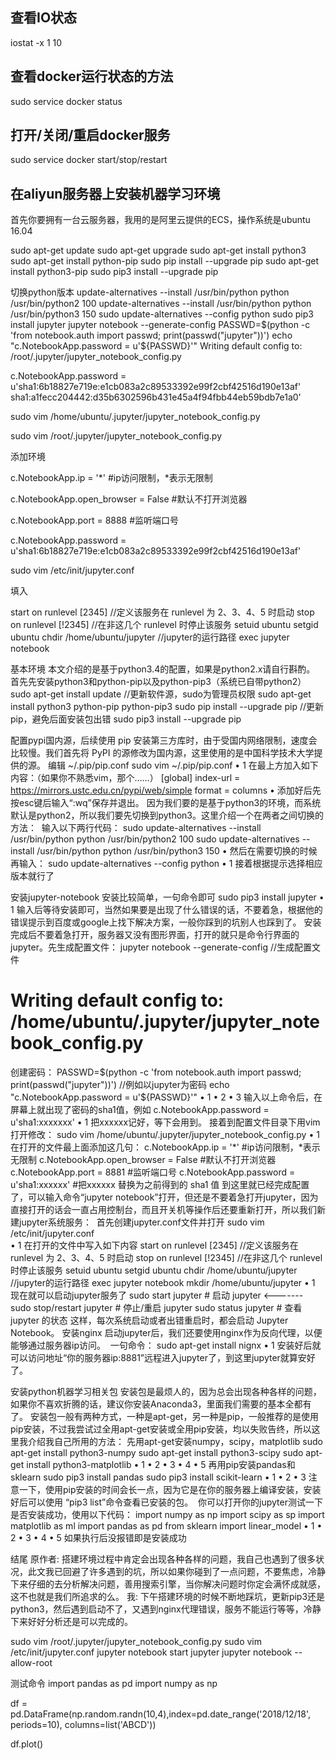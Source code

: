 ## 查看IO状态
iostat -x 1 10

## 查看docker运行状态的方法
sudo service docker status

## 打开/关闭/重启docker服务
sudo service docker start/stop/restart

## 在aliyun服务器上安装机器学习环境

首先你要拥有一台云服务器，我用的是阿里云提供的ECS，操作系统是ubuntu 16.04

sudo apt-get update
sudo apt-get upgrade
sudo apt-get install python3
sudo apt-get install python-pip
sudo pip install --upgrade pip
sudo apt-get install python3-pip
sudo pip3 install --upgrade pip

切换python版本
update-alternatives --install /usr/bin/python python /usr/bin/python2 100
update-alternatives --install /usr/bin/python python /usr/bin/python3 150
sudo update-alternatives --config python
sudo pip3 install jupyter
jupyter notebook --generate-config
PASSWD=$(python -c 'from notebook.auth import passwd; print(passwd("jupyter"))')
echo "c.NotebookApp.password = u'${PASSWD}'"
Writing default config to: /root/.jupyter/jupyter_notebook_config.py

c.NotebookApp.password = u'sha1:6b18827e719e:e1cb083a2c89533392e99f2cbf42516d190e13af'
sha1:a1fecc204442:d35b6302596b431e45a4f94fbb44eb59bdb7e1a0'

sudo vim /home/ubuntu/.jupyter/jupyter_notebook_config.py

sudo vim /root/.jupyter/jupyter_notebook_config.py

添加环境

c.NotebookApp.ip = '*'              #ip访问限制，*表示无限制

c.NotebookApp.open_browser = False  #默认不打开浏览器

c.NotebookApp.port = 8888           #监听端口号

c.NotebookApp.password = u'sha1:6b18827e719e:e1cb083a2c89533392e99f2cbf42516d190e13af'

sudo vim /etc/init/jupyter.conf

填入

start on runlevel [2345]  //定义该服务在 runlevel 为 2、3、4、5 时启动
stop on runlevel [!2345]  //在非这几个 runlevel 时停止该服务
setuid ubuntu
setgid ubuntu
chdir /home/ubuntu/jupyter   //jupyter的运行路径
exec jupyter notebook 

基本环境
本文介绍的是基于python3.4的配置，如果是python2.x请自行斟酌。
首先先安装python3和python-pip以及python-pip3（系统已自带python2）
sudo apt-get install update     //更新软件源，sudo为管理员权限
sudo apt-get install python3 python-pip python-pip3
sudo pip install --upgrade pip  //更新pip，避免后面安装包出错
sudo pip3 install --upgrade pip

配置pypi国内源，后续使用 pip 安装第三方库时，由于受国内网络限制，速度会比较慢。我们首先将 PyPI 的源修改为国内源，这里使用的是中国科学技术大学提供的源。
编辑 ~/.pip/pip.conf
sudo vim ~/.pip/pip.conf 
• 1
在最上方加入如下内容：（如果你不熟悉vim，那个……）
[global]
index-url = https://mirrors.ustc.edu.cn/pypi/web/simple
format = columns
• 添加好后先按esc键后输入“:wq”保存并退出。
因为我们要的是基于python3的环境，而系统默认是python2，所以我们要先切换到python3。这里介绍一个在两者之间切换的方法： 
输入以下两行代码：
sudo update-alternatives --install /usr/bin/python python /usr/bin/python2 100
sudo update-alternatives --install /usr/bin/python python /usr/bin/python3 150
• 然后在需要切换的时候再输入：
sudo update-alternatives --config python
• 1
接着根据提示选择相应版本就行了

安装jupyter-notebook
安装比较简单，一句命令即可
sudo pip3 install jupyter
• 1
输入后等待安装即可，当然如果要是出现了什么错误的话，不要着急，根据他的错误提示到百度或google上找下解决方案，一般你踩到的坑别人也踩到了。
安装完成后不要着急打开，服务器又没有图形界面，打开的就只是命令行界面的jupyter。先生成配置文件：
jupyter notebook --generate-config      //生成配置文件
# Writing default config to: /home/ubuntu/.jupyter/jupyter_notebook_config.py

创建密码：
PASSWD=$(python -c 'from notebook.auth import passwd; print(passwd("jupyter"))')   //例如以jupyter为密码
echo "c.NotebookApp.password = u'${PASSWD}'"
• 1
• 2
• 3
输入以上命令后，在屏幕上就出现了密码的sha1值，例如
c.NotebookApp.password = u'sha1:xxxxxxx'
• 1
把xxxxxx记好，等下会用到。
接着到配置文件目录下用vim打开修改：
sudo vim /home/ubuntu/.jupyter/jupyter_notebook_config.py
• 1
在打开的文件最上面添加这几句：
c.NotebookApp.ip = '*'              #ip访问限制，*表示无限制
c.NotebookApp.open_browser = False  #默认不打开浏览器
c.NotebookApp.port = 8881           #监听端口号
c.NotebookApp.password = u'sha1:xxxxxx' #把xxxxxx 替换为之前得到的 sha1 值
到这里就已经完成配置了，可以输入命令“jupyter notebook”打开，但还是不要着急打开jupyter，因为直接打开的话会一直占用控制台，而且开关机等操作后还要重新打开，所以我们新建jupyter系统服务： 
首先创建jupyter.conf文件并打开
sudo vim /etc/init/jupyter.conf  
• 1
在打开的文件中写入如下内容
start on runlevel [2345]  //定义该服务在 runlevel 为 2、3、4、5 时启动
stop on runlevel [!2345]  //在非这几个 runlevel 时停止该服务
setuid ubuntu
setgid ubuntu
chdir /home/ubuntu/jupyter   //jupyter的运行路径
exec jupyter notebook 
mkdir /home/ubuntu/jupyter
• 1
现在就可以启动jupyter服务了
sudo start jupyter # 启动 jupyter <-------
sudo stop/restart jupyter # 停止/重启 jupyter
sudo status jupyter # 查看 jupyter 的状态
这样，每次系统启动或者出错重启时，都会启动 Jupyter Notebook。
安装nginx
启动jupyter后，我们还要使用nginx作为反向代理，以便能够通过服务器ip访问。 
一句命令：
sudo apt-get install nignx
• 1
安装好后就可以访问地址“你的服务器ip:8881”远程进入jupyter了，到这里jupyter就算安好了。 

安装python机器学习相关包
安装包是最烦人的，因为总会出现各种各样的问题，如果你不喜欢折腾的话，建议你安装Anaconda3，里面我们需要的基本全都有了。
安装包一般有两种方式，一种是apt-get，另一种是pip，一般推荐的是使用pip安装，不过我尝试过全用apt-get安装或全用pip安装，均以失败告终，所以这里我介绍我自己所用的方法：
先用apt-get安装numpy，scipy，matplotlib
sudo apt-get install python3-numpy
sudo apt-get install python3-scipy
sudo apt-get install python3-matplotlib
• 1
• 2
• 3
• 4
• 5
再用pip安装pandas和sklearn
sudo pip3 install pandas
sudo pip3 install scikit-learn
• 1
• 2
• 3
注意一下，使用pip安装的时间会长一点，因为它是在你的服务器上编译安装，安装好后可以使用 “pip3 list”命令查看已安装的包。 
你可以打开你的jupyter测试一下是否安装成功，使用以下代码：
import numpy as np
import scipy as sp
import matplotlib as ml
import pandas as pd
from sklearn import linear_model
• 1
• 2
• 3
• 4
• 5
如果执行后没报错即是安装成功 

结尾
原作者:
搭建环境过程中肯定会出现各种各样的问题，我自己也遇到了很多状况，此文我已回避了许多遇到的坑，所以如果你碰到了一点问题，不要焦虑，冷静下来仔细的去分析解决问题，善用搜索引擎，当你解决问题时你定会满怀成就感，这不也就是我们所追求的么。
我:
下午搭建环境的时候不断地踩坑，更新pip3还是python3，然后遇到启动不了，又遇到nginx代理错误，服务不能运行等等，冷静下来好好分析还是可以完成的。

sudo vim /root/.jupyter/jupyter_notebook_config.py
sudo vim /etc/init/jupyter.conf
jupyter notebook
start jupyter
jupyter notebook --allow-root


测试命令
import pandas as pd
import numpy as np

df = pd.DataFrame(np.random.randn(10,4),index=pd.date_range('2018/12/18',
   periods=10), columns=list('ABCD'))

df.plot()